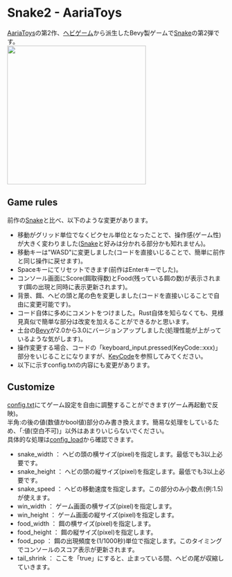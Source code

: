 # Snake2 - AariaToys
[AariaToys](https://github.com/Aariar/bevy_games/tree/main/AariaToys)の第2作、[ヘビゲーム](https://github.com/marcusbuffett/bevy_snake)から派生したBevy製ゲームで[Snake](https://github.com/Aariar/snake)の第2弾です。  
<img src="https://1.bp.blogspot.com/-q2bYPY2eJUM/X60G2pH0rHI/AAAAAAAABD0/-vc3_B2NL28MbK2K8lpoZg7HafmAttZiwCLcBGAsYHQ/s320/snake2.png" width=320>
## Game rules
前作の[Snake](https://github.com/Aariar/snake)と比べ、以下のような変更があります。
- 移動がグリッド単位でなくピクセル単位となったことで、操作感(ゲーム性)が大きく変わりました([Snake](https://github.com/Aariar/snake)と好みは分かれる部分かも知れません)。
- 移動キーは"WASD"に変更しました(コードを直接いじることで、簡単に前作と同じ操作に戻せます)。
- Spaceキーにてリセットできます(前作はEnterキーでした)。
- コンソール画面にScore(餌取得数)とFood(残っている餌の数)が表示されます(餌の出現と同時に表示更新されます)。
- 背景、餌、ヘビの頭と尾の色を変更しました(コードを直接いじることで自由に変更可能です)。
- コード自体に多めにコメントをつけました。Rust自体を知らなくても、見様見真似で簡単な部分は改変を加えることができるかと思います。
- 土台の[Bevy](https://bevyengine.org/)が2.0から3.0にバージョンアップしました(処理性能が上がっているような気がします)。
- 操作変更する場合、コードの「keyboard_input.pressed(KeyCode::xxx)」部分をいじることになりますが、[KeyCode](https://docs.rs/bevy/0.3.0/bevy/prelude/enum.KeyCode.html)を参照してみてください。
- 以下に示すconfig.txtの内容にも変更があります。

## Customize
[config.txt](https://github.com/Aariar/Snake2/blob/main/config.txt)にてゲーム設定を自由に調整することができます(ゲーム再起動で反映)。  
半角:の後の値(数値かbool値)部分のみ書き換えます。簡易な処理をしているため、「:値(空白不可)」以外はあまりいじらないでください。  
具体的な処理は[config_load](https://github.com/Aariar/Snake2/blob/main/src/main.rs)から確認できます。  
  
- snake_width ： ヘビの頭の横サイズ(pixel)を指定します。最低でも3以上必要です。
- snake_height ： ヘビの頭の縦サイズ(pixel)を指定します。最低でも3以上必要です。
- snake_speed ： ヘビの移動速度を指定します。この部分のみ小数点(例:1.5)が使えます。
- win_width ： ゲーム画面の横サイズ(pixel)を指定します。
- win_height ： ゲーム画面の縦サイズ(pixel)を指定します。
- food_width ： 餌の横サイズ(pixel)を指定します。
- food_height ： 餌の縦サイズ(pixel)を指定します。
- food_pop ： 餌の出現頻度を(1/1000秒)単位で指定します。このタイミングでコンソールのスコア表示が更新されます。
- tail_shrink ： ここを「true」にすると、止まっている間、ヘビの尾が収縮していきます。
